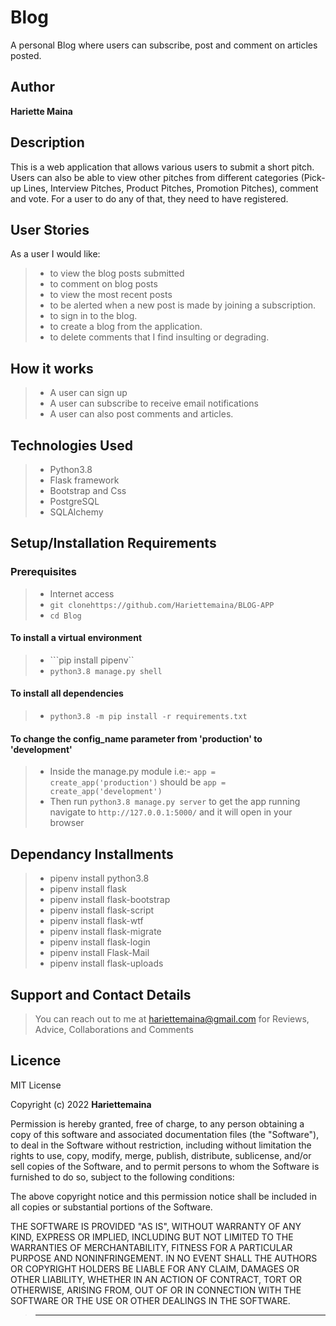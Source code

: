 # Blog

 A personal Blog where users can subscribe, post and comment on articles posted.

## Author

 **Hariette Maina**



## Description

 This is a web application that allows various users to submit a short pitch. Users can also be able to view other pitches from different categories (Pick-up Lines, Interview Pitches, Product Pitches, Promotion Pitches), comment and vote. For a user to do any of that, they need to have registered.

## User Stories

As a user I would like:

> * to view the blog posts submitted
> * to comment on blog posts
> * to view the most recent posts
> * to be alerted when a new post is made by joining a subscription.
> * to sign in to the blog.
> * to create a blog from the application.
> * to delete comments that I find insulting or degrading.

<!-- ## How to use it

> * Internet connection
> * Click https://blog-here.herokuapp.com/) <br/>
  or <br/>
> * Copy https://blog-here.herokuapp.com/) and  Paste the link on your prefered browser -->

## How it works

> * A user can sign up
> * A user can subscribe to receive email notifications
> * A user can also post comments and articles.

## Technologies Used

> * Python3.8
> * Flask framework
> * Bootstrap and Css
> * PostgreSQL
> * SQLAlchemy

## Setup/Installation Requirements

### Prerequisites

> * Internet access
> * ```git clonehttps://github.com/Hariettemaina/BLOG-APP```
> * ```cd Blog```

#### To install a virtual environment

> * ```pip install pipenv`` 
> * ```python3.8 manage.py shell```

#### To install all dependencies

> * ```python3.8 -m pip install -r requirements.txt```

#### To change the config_name parameter from 'production' to 'development'

> * Inside the manage.py module  i.e:- ```app = create_app('production')``` should be ```app = create_app('development')```
> * Then run ```python3.8 manage.py server``` to get the app running  navigate to ```http://127.0.0.1:5000/``` and it will open in your browser

## Dependancy Installments

> * pipenv install python3.8
> * pipenv  install flask
> * pipenv install flask-bootstrap
> * pipenv  install flask-script
> * pipenv install flask-wtf
> * pipenv  install flask-migrate
> * pipenv  install flask-login
> * pipenv  install Flask-Mail
> * pipenv install flask-uploads



## Support and Contact Details

> You can reach out to me at hariettemaina@gmail.com
for Reviews, Advice, Collaborations and Comments

## Licence

MIT License

Copyright (c) 2022 **Hariettemaina**

Permission is hereby granted, free of charge, to any person obtaining a copy
of this software and associated documentation files (the "Software"), to deal
in the Software without restriction, including without limitation the rights
to use, copy, modify, merge, publish, distribute, sublicense, and/or sell
copies of the Software, and to permit persons to whom the Software is
furnished to do so, subject to the following conditions:

The above copyright notice and this permission notice shall be included in all
copies or substantial portions of the Software.

THE SOFTWARE IS PROVIDED "AS IS", WITHOUT WARRANTY OF ANY KIND, EXPRESS OR
IMPLIED, INCLUDING BUT NOT LIMITED TO THE WARRANTIES OF MERCHANTABILITY,
FITNESS FOR A PARTICULAR PURPOSE AND NONINFRINGEMENT. IN NO EVENT SHALL THE
AUTHORS OR COPYRIGHT HOLDERS BE LIABLE FOR ANY CLAIM, DAMAGES OR OTHER
LIABILITY, WHETHER IN AN ACTION OF CONTRACT, TORT OR OTHERWISE, ARISING FROM,
OUT OF OR IN CONNECTION WITH THE SOFTWARE OR THE USE OR OTHER DEALINGS IN THE
SOFTWARE.

> --------------------------------------------------------